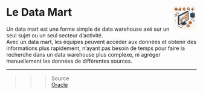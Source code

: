 # **Le Data Mart** <a href="../"><img src="../../assets/atomicBi.png" alt="Business intelligence" align="right" height="64px"></a>
Un data mart est une forme simple de data warehouse axé sur un seul sujet ou un seul secteur d’activité.  
Avec un data mart, les équipes peuvent accéder aux données et obtenir des informations plus rapidement, n’ayant pas besoin de temps pour faire la recherche dans un data warehouse plus complexe, ni agréger manuellement les données de différentes sources.  

___
>>> Source  
[Oracle](https://www.oracle.com/fr/autonomous-database/what-is-data-mart/#:~:text=Une%20d%C3%A9finition%20du%20data%20mart,-Un%20data%20mart&text=Avec%20un%20data%20mart%2C%20les,les%20donn%C3%A9es%20de%20diff%C3%A9rentes%20sources.)  